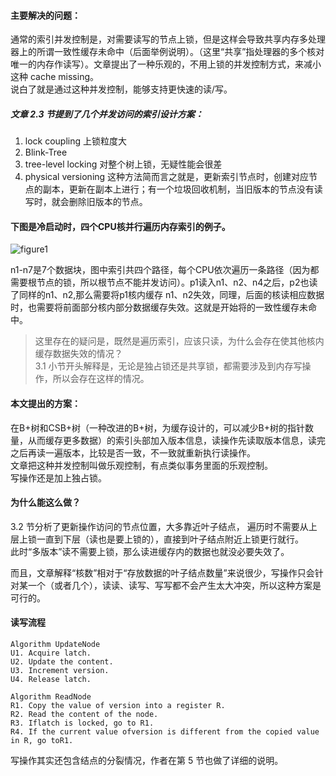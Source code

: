 #### 主要解决的问题：  
通常的索引并发控制是，对需要读写的节点上锁，但是这样会导致共享内存多处理器上的所谓一致性缓存未命中（后面举例说明）。（这里“共享”指处理器的多个核对唯一的内存作读写）。文章提出了一种乐观的，不用上锁的并发控制方式，来减小这种 cache missing。  
说白了就是通过这种并发控制，能够支持更快速的读/写。

##### 文章 2.3 节提到了几个并发访问的索引设计方案：  
1.  lock coupling 上锁粒度大
2.  Blink-Tree  
3.  tree-level locking 对整个树上锁，无疑性能会很差
4.  physical versioning 这种方法简而言之就是，更新索引节点时，创建对应节点的副本，更新在副本上进行；有一个垃圾回收机制，当旧版本的节点没有读写时，就会删除旧版本的节点。


#### 下图是冷启动时，四个CPU核并行遍历内存索引的例子。
![figure1](https://github.com/PokemonWei/Multi-Master-Doc/blob/zhang-dev/summary/images/Cache-Conscious%20Concurrency%20Control%20of%20Main-Memory%20Indexes%20on%20Shared-Memory%20Multiprocessor%20Systems/figure1.png)

n1-n7是7个数据块，图中索引共四个路径，每个CPU依次遍历一条路径（因为都需要根节点的锁，所以根节点不能并发访问）。p1读入n1、n2、n4之后，p2也读了同样的n1、n2,那么需要将p1核内缓存 n1、n2失效，同理，后面的核读相应数据时，也需要将前面部分核内部分数据缓存失效。这就是开始将的一致性缓存未命中。

>这里存在的疑问是，既然是遍历索引，应该只读，为什么会存在使其他核内缓存数据失效的情况？  
3.1 小节开头解释是，无论是独占锁还是共享锁，都需要涉及到内存写操作，所以会存在这样的情况。

#### 本文提出的方案：  
在B+树和CSB+树（一种改进的B+树，为缓存设计的，可以减少B+树的指针数量，从而缓存更多数据）的索引头部加入版本信息，读操作先读取版本信息，读完之后再读一遍版本，比较是否一致，不一致就重新执行读操作。  
文章把这种并发控制叫做乐观控制，有点类似事务里面的乐观控制。  
写操作还是加上独占锁。

#### 为什么能这么做？  
3.2 节分析了更新操作访问的节点位置，大多靠近叶子结点，
遍历时不需要从上层上锁一直到下层（读也是要上锁的），直接到叶子结点附近上锁更行就行。  
此时“多版本”读不需要上锁，那么读进缓存内的数据也就没必要失效了。

而且，文章解释“核数”相对于“存放数据的叶子结点数量”来说很少，写操作只会针对某一个（或者几个），读读、读写、写写都不会产生太大冲突，所以这种方案是可行的。

#### 读写流程
```
Algorithm UpdateNode 
U1. Acquire latch. 
U2. Update the content. 
U3. Increment version. 
U4. Release latch.

Algorithm ReadNode 
R1. Copy the value of version into a register R. 
R2. Read the content of the node.
R3. Iflatch is locked, go to R1. 
R4. If the current value ofversion is different from the copied value in R, go toR1.
```

写操作其实还包含结点的分裂情况，作者在第 5 节也做了详细的说明。
